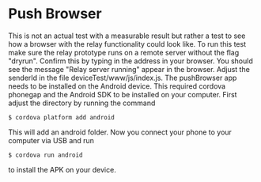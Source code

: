 # Push Browser

This is not an actual test with a measurable result but rather a test to see how a browser with the relay functionality could look like.
To run this test make sure the relay prototype runs on a remote server without the flag "dryrun". Confirm this by typing in the address in your browser. You should see the message "Relay server running" appear in the browser.
Adjust the senderId in the file deviceTest/www/js/index.js.
The pushBrowser app needs to be installed on the Android device. This required cordova phonegap and the Android SDK to be installed on your computer. First adjust the directory by running the command
```
$ cordova platform add android
```
This will add an android folder. Now you connect your phone to your computer via USB and run
```
$ cordova run android
```
to install the APK on your device.
